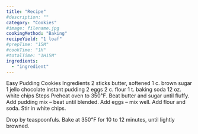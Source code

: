 ```yaml
---
title: "Recipe"
#description: ""
category: "Cookies"
#image: filename.jpg
cookingMethod: "Baking"
recipeYield: "1 loaf"
#prepTime: "15M"
#cookTime: "1H"
#totalTime: "1H15M"
ingredients:
  - "ingredient"
---
```


Easy Pudding Cookies
Ingredients
2 sticks butter, softened
1 c. brown sugar
1 jello chocolate instant pudding
2 eggs
2 c. flour
1 t. baking soda
12 oz. white chips
Steps
Preheat oven to 350℉.
Beat butter and sugar until fluffy.
Add pudding mix – beat until blended.
Add eggs – mix well.
Add flour and soda.
Stir in white chips.


Drop by teaspoonfuls.
Bake at 350℉ for 10 to 12 minutes, until lightly browned.
